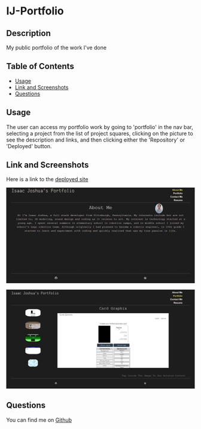 # IJ-Portfolio
## Description
My public portfolio of the work I've done

## Table of Contents
- [Usage](#usage)
- [Link and Screenshots](#link-and-screenshots)
- [Questions](#questions)

## Usage
The user can access my portfolio work by going to 'portfolio' in the nav bar, selecting a project from the list of project squares, clicking on the picture to see the description and links, and then clicking either the 'Repository' or 'Deployed' button.

## Link and Screenshots
Here is a link to the [deployed site](https://isaacjcarnes.github.io/ij-portfolio/)

![Landing Page for React Portfolio](./public/aboutMe.png)

![Portfolio for React Portfolio](./public/portfolioPage.png)

## Questions
You can find me on [Github](https://github.com/IsaacJCarnes)

